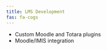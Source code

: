 ```yaml
---
title: LMS Development
fas: fa-cogs
---
```


- Custom Moodle and Totara plugins
- Moodle/IMIS integration